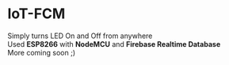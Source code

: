 # IoT-FCM
Simply turns LED On and Off from anywhere<br>
Used <B>ESP8266</B> with <B>NodeMCU</B> and <B>Firebase Realtime Database</B><br>
More coming soon ;)
